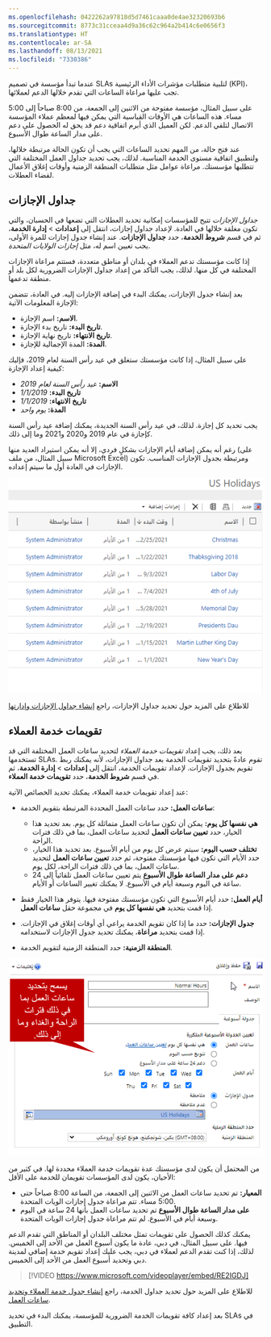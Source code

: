 ```yaml
---
ms.openlocfilehash: 0422262a97818d5d7461caaa0de4ae32320693b6
ms.sourcegitcommit: 8773c31cceaa4d9a36c62c964a2b414c6e0656f3
ms.translationtype: HT
ms.contentlocale: ar-SA
ms.lasthandoff: 08/13/2021
ms.locfileid: "7330386"
---
```

عندما تبدأ مؤسسة في تصميم SLAs لتلبية متطلبات مؤشرات الأداء الرئيسية (KPI)، تجب عليها مراعاة الساعات التي تقدم خلالها الدعم لعملائها.

على سبيل المثال، مؤسسة مفتوحة من الاثنين إلى الجمعة، من 8:00 صباحاً إلى 5:00 مساء. هذه الساعات هي الأوقات القياسية التي يمكن فيها لمعظم عملاء المؤسسة الاتصال لتلقي الدعم. لكن العميل الذي أبرم اتفاقية دعم قد يحق له الحصول على دعم على مدار الساعة طوال الأسبوع.

عند فتح حالة، من المهم تحديد الساعات التي يجب أن تكون الحالة مرتبطة خلالها، ولتطبيق اتفاقية مستوى الخدمة المناسبة. لذلك، يجب تحديد جداول العمل المختلفة التي تتطلبها مؤسستك. مراعاة عوامل مثل متطلبات المنطقة الزمنية وأوقات إغلاق الأعمال لقضاء العطلات.

## <a name="holiday-schedules"></a>جداول الإجازات

*جداول الإجازات* تتيح للمؤسسات إمكانية تحديد العطلات التي تضعها في الحسبان، والتي تكون مغلقة خلالها في العادة. لإعداد جداول إجازات، انتقل إلى **إعدادات** \> **إدارة الخدمة**، ثم في قسم **شروط الخدمة**، حدد **جداول الإجازات**. عند إنشاء جدول إجازات للمرة الأولى، يجب تعيين اسم له، مثل *إجازات الولايات المتحدة*.

إذا كانت مؤسستك تدعم العملاء في بلدان أو مناطق متعددة، فستتم مراعاة الإجازات المختلفة في كل منها. لذلك، يجب التأكد من إعداد جداول الإجازات الضرورية لكل بلد أو منطقة تدعمها.

بعد إنشاء جدول الإجازات، يمكنك البدء في إضافة الإجازات إليه. في العادة، تتضمن الإجازة المعلومات الآتية:

- **الاسم:** اسم الإجازة.
- **تاريخ البدء:** تاريخ بدء الإجازة.
- **تاريخ الانتهاء:** تاريخ نهاية الإجازة.
- **المدة:** المدة الإجمالية للإجازة.

على سبيل المثال، إذا كانت مؤسستك ستغلق في عيد رأس السنة لعام 2019، فإليك كيفية إعداد الإجازة:

- **الاسم:** *عيد رأس السنة لعام 2019*
- **تاريخ البدء:** *1/1/2019*
- **تاريخ الانتهاء:** *1/1/2019*
- **المدة:** *يوم واحد*

يجب تحديد كل إجازة. لذلك، في عيد رأس السنة الجديدة، يمكنك إضافة عيد رأس السنة كإجازة في عام 2019 و2020 و2021 وما إلى ذلك.

رغم أنه يمكن إضافة أيام الإجازات بشكلٍ فردي، إلا أنه يمكن استيراد العديد منها (على سبيل المثال، من ملف Microsoft Excel) ومرتبطة بجدول الإجازات المناسب. تكون الإجازات في العادة أول ما سيتم إعداده.

![تمت إضافة لقطة شاشة لقائمة إجازات الولايات المتحدة.](../media/SLA-Unit2-1.png)

للاطلاع على المزيد حول تحديد جداول الإجازات، راجع [إنشاء جداول الإجازات وإدارتها](/dynamics365/customer-engagement/customer-service/set-up-holiday-schedule)

## <a name="customer-service-calendars"></a>تقويمات خدمة العملاء

بعد ذلك، يجب إعداد *تقويمات خدمة العملاء* لتحديد ساعات العمل المختلفة التي قد تستخدمها SLAs. تقوم عادةً بتحديد تقويمات الخدمة بعد جداول الإجازات، لأنه يمكنك ربط تقويم بجدول الإجازات. لإعداد تقويمات الخدمة، انتقل إلى **إعدادات** \> **إدارة الخدمة**، ثم في قسم **شروط الخدمة**، حدد **تقويمات خدمة العملاء**.

عند إعداد تقويمات خدمة العملاء، يمكنك تحديد الخصائص الآتية:

- **ساعات العمل:** حدد ساعات العمل المحددة المرتبطة بتقويم الخدمة:

    - **هي نفسها كل يوم:** يمكن أن تكون ساعات العمل متماثلة كل يوم. بعد تحديد هذا الخيار، حدد **تعيين ساعات العمل** لتحديد ساعات العمل، بما في ذلك فترات الراحة.
    - **تختلف حسب اليوم:** سيتم عرض كل يوم من أيام الأسبوع. بعد تحديد هذا الخيار، حدد الأيام التي تكون فيها مؤسستك مفتوحة، ثم حدد **تعيين ساعات العمل** لتحديد ساعات العمل، بما في ذلك فترات الراحة، لكل يوم.
    - **دعم على مدار الساعة طوال الأسبوع** يتم تعيين ساعات العمل تلقائياً إلى 24 ساعة في اليوم وسبعة أيام في الأسبوع. لا يمكنك تغيير الساعات أو الأيام.

- **أيام العمل:** حدد أيام الأسبوع التي تكون مؤسستك مفتوحة فيها. يتوفر هذا الخيار فقط إذا قمت بتحديد **هي نفسها كل يوم** في مجموعة حقل **ساعات العمل**.
- **جدول الإجازات:** حدد ما إذا كان تقويم الخدمة يراعي أي أوقات إغلاق في الإجازات. إذا قمت بتحديد **مراعاة**، يمكنك تحديد جدول الإجازات لاستخدامه.
- **المنطقة الزمنية:** حدد المنطقة الزمنية لتقويم الخدمة.

![لقطة شاشة لشاشة تعيين الجدول الأسبوعي المتكرر مع ميزة ساعات العمل المحددة.](../media/SLA-Unit2-2.png)

من المحتمل أن يكون لدى مؤسستك عدة تقويمات خدمة العملاء محددة لها. في كثير من الأحيان، يكون لدى المؤسسات تقويمان للخدمة على الأقل:

- **المعيار:** تم تحديد ساعات العمل من الاثنين إلى الجمعة، من الساعة 8:00 صباحاً حتى 5:00 مساء. تتم مراعاة جدول إجازات الويات المتحدة.
- **على مدار الساعة طوال الأسبوع** تم تحديد ساعات العمل بأنها 24 ساعة في اليوم وسبعة أيام في الأسبوع. لم تتم مراعاة جدول إجازات الويات المتحدة.

يمكنك كذلك الحصول على تقويمات تمثل مختلف البلدان أو المناطق التي تقدم الدعم فيها. على سبيل المثال، في دبي، عادة ما يكون أسبوع العمل من الأحد إلى الخميس. لذلك، إذا كنت تقدم الدعم لعملاء في دبي، يجب عليك إعداد تقويم خدمة إضافي لمدينة دبي وتحديد أسبوع العمل من الأحد إلى الخميس.

> [!VIDEO https://www.microsoft.com/videoplayer/embed/RE2IGDJ]

للاطلاع على المزيد حول تحديد جداول الخدمة، راجع [إنشاء جدول خدمة العملاء وتحديد ساعات العمل](/dynamics365/customer-engagement/customer-service/create-customer-service-schedule-define-work-hours).

بعد إعداد كافة تقويمات الخدمة الضرورية للمؤسسة، يمكنك البدء في تحديد SLAs في التطبيق.

